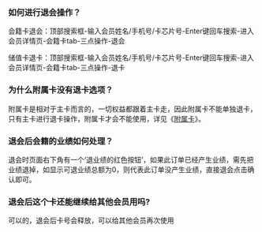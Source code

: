 ### 如何进行退会操作？

会籍卡退会：顶部搜索框-输入会员姓名/手机号/卡芯片号-Enter键回车搜索-进入会员详情页-会籍卡tab-三点操作-退会

储值卡退卡：顶部搜索框-输入会员姓名/手机号/卡芯片号-Enter键回车搜索-进入会员详情页-会籍卡tab-三点操作-退卡

### 为什么附属卡没有退卡选项？

附属卡是相对于主卡而言的，一切权益都跟着主卡走，因此附属卡不能单独退卡，只有主卡进行退卡操作，附属卡才会不能使用，详见《[附属卡](https://alanfit.github.io/AlanHelpDoc/阿懒工作室版本/基本概念/附属卡)》。

### 退会后会籍的业绩如何处理？

退会时页面右下角有一个‘退业绩的红色按钮’，如果此订单已经产生业绩，需先把业绩退掉，如显示可退业绩总额为0，则代表此订单没产生业绩，直接退会点击确认即可。

### 退会后这个卡还能继续给其他会员用吗?
可以的，退会后卡号会释放，可以给其他会员再次使用